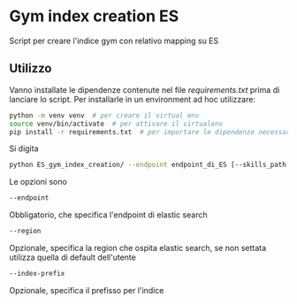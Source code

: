 # Gym index creation ES

Script per creare l'indice gym con relativo mapping su ES

## Utilizzo

Vanno installate le dipendenze contenute nel file _requirements.txt_ prima di lanciare lo script.
Per installarle in un environment ad hoc utilizzare:

```sh
python -m venv venv  # per creare il virtual env
source venv/bin/activate  # per attivare il virtualenv
pip install -r requirements.txt  # per importare le dipendenze necessarie
```

Si digita

```bash
python ES_gym_index_creation/ --endpoint endpoint_di_ES [--skills_path percorso_del_file] [--region region_di_ES] [--index-prefix prefisso_senza_dash]
```

Le opzioni sono

```bash
--endpoint
```

Obbligatorio, che specifica l'endpoint di elastic search

```bash
--region
```

Opzionale, specifica la region che ospita elastic search, se non settata utilizza quella di default dell'utente

```bash
--index-prefix
```

Opzionale, specifica il prefisso per l'indice
